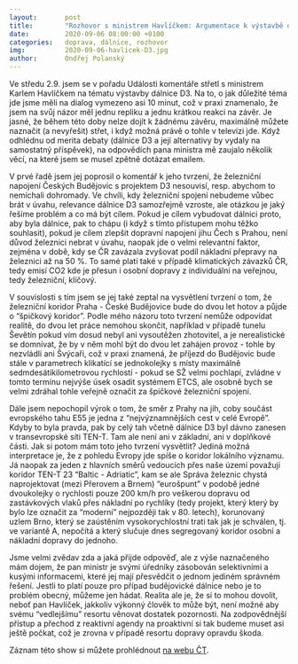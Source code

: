 ```yaml
---
layout:       post
title:        "Rozhovor s ministrem Havlíčkem: Argumentace k výstavbě dálnice D3 potřebuje vyjasnit"
date:         2020-09-06 08:00:00 +0100
categories:   doprava, dálnice, rozhovor
img:          2020-09-06-havlicek-D3.jpg
author:       Ondřej Polanský
---
```

Ve středu 2.9. jsem se v pořadu Události komentáře střetl s ministrem Karlem Havlíčkem na tématu výstavby dálnice D3. Na to, o jak důležité téma jde jsme měli na dialog vymezeno asi 10 minut, což v praxi znamenalo, že jsem na svůj názor měl jednu repliku a jednu krátkou reakci na závěr. Je jasné, že během této doby nelze dojít k žádnému závěru, maximálně můžete naznačit (a nevyřešit) střet, i když možná právě o tohle v televizi jde. Když odhlédnu od merita debaty (dálnice D3 a její alternativy by vydaly na samostatný příspěvek), na odpovědích pana ministra mě zaujalo několik věcí, na které jsem se musel zpětně dotázat emailem.

<!--more-->

V prvé řadě jsem jej poprosil o komentář k jeho tvrzení, že železniční napojení Českých Budějovic s projektem D3 nesouvisí, resp. abychom to nemíchali dohromady. Ve chvíli, kdy železniční spojení nebudeme vůbec brát v úvahu, relevance dálnice D3 samozřejmě vzroste, ale otázkou je jaký řešíme problém a co má být cílem. Pokud je cílem vybudovat dálnici proto, aby byla dálnice, pak to chápu (i když s tímto přístupem mohu těžko souhlasit), pokud je cílem zlepšit dopravní napojení jihu Čech s Prahou, není důvod železnici nebrat v úvahu, naopak jde o velmi relevantní faktor, zejména v době, kdy se ČR zavázala zvyšovat podíl nákladní přepravy na železnici až na 50 %. To samé platí také v případě klimatických závazků ČR, tedy emisí CO2 kde je přesun i osobní dopravy z individuální na veřejnou, tedy železniční, klíčový.

V souvislosti s tím jsem se jej také zeptal na vysvětlení tvrzení o tom, že železniční  koridor Praha - České Budějovice bude do dvou let hotov a půjde o “špičkový koridor”. Podle mého názoru toto tvrzení nemůže odpovídat realitě, do dvou let práce nemohou skončit, například v případě tunelu Ševětín pokud vím dosud nebyl ani vysoutěžen zhotovitel, a je nerealistické se domnívat, že by v něm mohl být do dvou let zahájen provoz - tohle by nezvládli ani Švýcaři, což v praxi znamená, že příjezd do Budějovic bude stále v parametrech klikatící se jednokolejky s místy maximálně sedmdesátikilometrovou rychlostí - pokud se SŽ velmi pochlapí, zvládne v tomto termínu nejvýše úsek osadit systémem ETCS, ale osobně bych se velmi zdráhal tohle veřejně označit za špičkové železniční spojení. 

Dále jsem nepochopil výrok o tom, že směr z Prahy na jih, coby součást evropského tahu E55 je jedna z “nejvýznamnějších cest v celé Evropě”. Kdyby to byla pravda, pak by celý tah včetně dálnice D3 byl dávno zanesen v transevropské síti TEN-T. Tam ale není ani v základní, ani v doplňkové části. Jak si potom mám toto jeho tvrzení vysvětlit? Jediná možná interpretace je, že z pohledu Evropy jde spíše o koridor lokálního významu. Já naopak za jeden z hlavních směrů vedoucích přes naše území považuji koridor TEN-T 23 “Baltic - Adriatic”, kam se ale Správa železnic chystá naprojektovat (mezi Přerovem a Brnem) “eurošpunt” v podobě jedné dvoukolejky o rychlosti pouze 200 km/h pro veškerou dopravu od zastávkových vlaků přes nákladní po rychlíky (tedy projekt, který který by bylo lze označit za “moderní” nejpozději tak v 80. letech), korunovaný uzlem Brno, který se zaústěním vysokorychlostní trati tak jak je schválen, tj. ve variantě A, nepočítá a který slučuje dnes segregovaný koridor osobní a nákladní dopravy do jednoho.

Jsme velmi zvědav zda a jaká přijde odpověď, ale z výše naznačeného mám dojem, že pan ministr je svými úředníky zásobován selektivními a kusými informacemi, které jej mají přesvědčit o jednom jediném správném řešení. Jestli to platí pouze pro případ budějovické dálnice nebo je to problém obecný, můžeme jen hádat. Realita ale je, že si to mohou dovolit, neboť pan Havlíček, jakkoliv výkonný člověk to může být, není možné aby svému “vedlejšímu” resortu věnovat dostatek pozornosti. Na zodpovědnější přístup a přechod z reaktivní agendy na proaktivní si tak budeme muset asi ještě počkat, což je zrovna v případě resortu dopravy opravdu škoda.

Záznam této show si můžete prohlédnout [na webu ČT](https://www.ceskatelevize.cz/porady/1096898594-udalosti-komentare/220411000370902/).